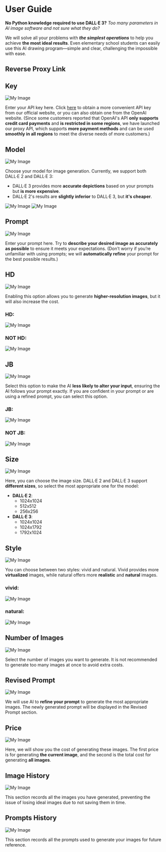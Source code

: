 
# User Guide

**No Python knowledge required to use DALL·E 3?** *Too many parameters in AI image software and not sure what they do?*

We will solve all your problems with ***the simplest operations*** to help you achieve **the most ideal results**. Even elementary school students can easily use this AI drawing program—simple and clear, challenging the impossible with ease.

## Reverse Proxy Link

## Key
![My Image](./image/4.png "key")

Enter your API key here. Click [here](https://ai.voilatech.co.jp/) to obtain a more convenient API key from our official website, or you can also obtain one from the OpenAI website.
(Since some customers reported that OpenAI's API **only supports credit card payments** and **is restricted in some regions**, we have launched our proxy API, which supports **more payment methods** and can be used **smoothly in all regions** to meet the diverse needs of more customers.)

## Model
![My Image](./image/6.png "key")

Choose your model for image generation. Currently, we support both DALL·E 2 and DALL·E 3:
- DALL·E 3 provides more **accurate depictions** based on your prompts but **is more expensive**.
- DALL·E 2's results are **slightly inferior** to DALL·E 3, but **it's cheaper**.

![My Image](./image/11.png "key")
![My Image](./image/12.png "key")

## Prompt
![My Image](./image/5.png "key")

Enter your prompt here. Try to **describe your desired image as accurately as possible** to ensure it meets your expectations. (Don’t worry if you’re unfamiliar with using prompts; we will **automatically refine** your prompt for the best possible results.)

## HD
![My Image](./image/7.png "key")

Enabling this option allows you to generate **higher-resolution images**, but it will also increase the cost.

### HD:
![My Image](./image/13.png "key")
### NOT HD:
![My Image](./image/11.png "key")

## JB
![My Image](./image/8.png "key")

Select this option to make the AI **less likely to alter your input**, ensuring the AI follows your prompt exactly. If you are confident in your prompt or are using a refined prompt, you can select this option.

### JB:
![My Image](./image/14.png "key")
### NOT JB:
![My Image](./image/11.png "key")

## Size
![My Image](./image/9.png "key")

Here, you can choose the image size. DALL·E 2 and DALL·E 3 support **different sizes**, so select the most appropriate one for the model:
- **DALL·E 2**: 
  - 1024x1024
  - 512x512
  - 256x256
- **DALL·E 3**:
  - 1024x1024
  - 1024x1792
  - 1792x1024

## Style
![My Image](./image/15.png "key")

You can choose between two styles: vivid and natural. Vivid provides more **virtualized** images, while natural offers more **realistic** and **natural** images.

### vivid:
![My Image](./image/16.png "key")
### natural:
![My Image](./image/15.png "key")

## Number of Images
![My Image](./image/18.png "key")

Select the number of images you want to generate. It is not recommended to generate too many images at once to avoid extra costs.

## Revised Prompt
![My Image](./image/19.png "key")

We will use AI to **refine your prompt** to generate the most appropriate images. The newly generated prompt will be displayed in the Revised Prompt section.

## Price
![My Image](./image/20.png "key")

Here, we will show you the cost of generating these images. The first price is for generating **the current image**, and the second is the total cost for generating **all images**.

## Image History
![My Image](./image/17.png "key")

This section records all the images you have generated, preventing the issue of losing ideal images due to not saving them in time.

## Prompts History
![My Image](./image/17.png "key")

This section records all the prompts used to generate your images for future reference.